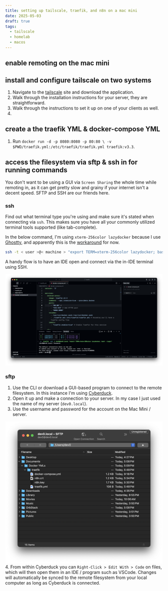 ```yaml
---
title: setting up tailscale, traefik, and n8n on a mac mini
date: 2025-05-03
draft: true
tags:
  - tailscale
  - homelab
  - macos
---
```

## enable remoting on the mac mini


## install and configure tailscale on two systems

1. Navigate to the [tailscale](https://tailscale.com) site and download the application.
2. Walk through the installation instructions for your server, they are straightforward.
3. Walk through the instructions to set it up on one of your clients as well.
4. 

## create a the traefik YML & docker-compose YML

1. Run `docker run -d -p 8080:8080 -p 80:80 \ -v $PWD/traefik.yml:/etc/traefik/traefik.yml traefik:v3.3`.


## access the filesystem via sftp & ssh in for running commands

You don't want to be using a GUI via `Screen Sharing` the whole time while remoting in, as it can get pretty slow and grainy if your internet isn't a decent speed. SFTP and SSH are our friends here.
### ssh

Find out what terminal type you're using and make sure it's stated when connecting via `ssh`. This makes sure you have all your commonly utilized terminal tools supported (like tab-complete).

In the below command, I'm using `xterm-256color lazydocker` because I use [Ghostty](https://ghostty.org), and apparently this is the [workaround](https://github.com/jesseduffield/lazydocker/issues/610) for now.

```bash
ssh -t < user >@< machine > "export TERM=xterm-256color lazydocker; bash --login"   
```

A handy flow is to have an IDE open and connect via the in-IDE terminal using SSH.

![image](images/cursor-ssh.png)

### sftp

1. Use the CLI or download a GUI-based program to connect to the remote filesystem. In this instance I'm using [Cyberduck](https://cyberduck.io). 
2. Open it up and make a connection to your server. In my case I just used the name of my server (`dev0.local`). 
3. Use the username and password for the account on the Mac Mini / server.

![image](images/cyberduck.png)
4. From within Cyberduck you can `Right-Click > Edit With > Code` on files, which will then open them in an IDE / program such as VSCode. Changes will automatically be synced to the remote filesystem from your local computer as long as Cyberduck is connected.